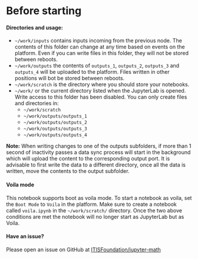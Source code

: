 # Before starting

#### Directories and usage:

- `~/work/inputs` contains inputs incoming from the previous node. The contents of this folder can change at any time based on events on the platform. Even if you can write files in this folder, they will not be stored between reboots.
- `~/work/outputs` the contents of `outputs_1`, `outputs_2`, `outputs_3` and `outputs_4` will be uploaded to the platform. Files written in other positions will bot be stored between reboots.
- `~/work/scratch` is the directory where you should store your notebooks.
- `~/work/` or the current directory listed when the JupyterLab is opened. Write access to this folder has been disabled. You can only create files and directories in:
    - `~/work/scratch`
    - `~/work/outputs/outputs_1`
    - `~/work/outputs/outputs_2`
    - `~/work/outputs/outputs_3`
    - `~/work/outputs/outputs_4`

**Note:** When writing changes to one of the outputs subfolders, if more than 1 second of inactivity passes a data sync process will start in the background which will upload the content to the corresponding output port.
It is advisable to first write the data to a different directory, once all the data is written, move the contents to the output subfolder.


#### Voila mode

This notebook supports boot as voila mode. To start a notebook as voila, set the `Boot Mode` to `Voila` in the platform. Make sure to create a notebook called `voila.ipynb` in the `~/work/scratch/` directory.
Once the two above conditions are met the notebook will no longer start as JupyterLab but as Voila.

#### Have an issue?

Please open an issue on GitHub at [ITISFoundation/jupyter-math](https://github.com/ITISFoundation/jupyter-math)